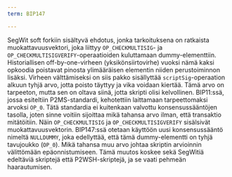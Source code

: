 ```yaml
---
term: BIP147

---
```

SegWit soft forkiin sisältyvä ehdotus, jonka tarkoituksena on ratkaista muokattavuusvektori, joka liittyy `OP_CHECKMULTISIG`- ja `OP_CHECKMULTISIGVERIFY`-operaatioiden kuluttamaan dummy-elementtiin. Historiallisen off-by-one-virheen (yksikönsiirtovirhe) vuoksi nämä kaksi opkoodia poistavat pinosta ylimääräisen elementin niiden perustoiminnon lisäksi. Virheen välttämiseksi on siis pakko sisällyttää `scriptSig`-operaation alkuun tyhjä arvo, jotta poisto täyttyy ja vika voidaan kiertää. Tämä arvo on tarpeeton, mutta sen on oltava siinä, jotta skripti olisi kelvollinen. BIP11:ssä, jossa esiteltiin P2MS-standardi, kehotettiin laittamaan tarpeettomaksi arvoksi `OP_0`. Tätä standardia ei kuitenkaan valvottu konsensussääntöjen tasolla, joten sinne voitiin sijoittaa mikä tahansa arvo ilman, että transaktio mitätöitiin. Näin `OP_CHECKMULTISIG` ja `OP_CHECKMULTISIGVERIFY` sisälsivät muokattavuusvektorin. BIP147:ssä otetaan käyttöön uusi konsensussääntö nimeltä `NULLDUMMY`, joka edellyttää, että tämä dummy-elementti on tyhjä tavujoukko (`OP_0`). Mikä tahansa muu arvo johtaa skriptin arvioinnin välittömään epäonnistumiseen. Tämä muutos koskee sekä SegWitiä edeltäviä skriptejä että P2WSH-skriptejä, ja se vaati pehmeän haarautumisen.